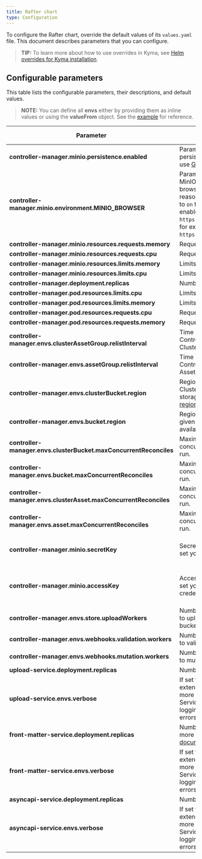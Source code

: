 ```yaml
---
title: Rafter chart
type: Configuration
---
```


To configure the Rafter chart, override the default values of its `values.yaml` file. This document describes parameters that you can configure.

>**TIP:** To learn more about how to use overrides in Kyma, see [Helm overrides for Kyma installation](https://kyma-project.io/docs/#configuration-helm-overrides-for-kyma-installation).

## Configurable parameters

This table lists the configurable parameters, their descriptions, and default values.

>**NOTE:** You can define all **envs** either by providing them as inline values or using the **valueFrom** object. See the [example](../charts/rafter-controller-manager#change-values-for-envs-parameters) for reference.

| Parameter | Description | Default value |
|-----------|-------------|---------------|
| **controller-manager.minio.persistence.enabled** | Parameter that enables MinIO persistence. Deactivate it only if you use [Gateway mode](./21-set-minio-to-gateway-mode.md). | `true` |
| **controller-manager.minio.environment.MINIO_BROWSER** | Parameter that enables browsing MinIO storage. By default, the MinIO browser is turned off for security reasons. You can change the value to `on` to use the browser. If you enable the browser, it is available at `https://storage.{DOMAIN}/minio/`, for example at `https://storage.kyma.local/minio/`. | `"off"` |
| **controller-manager.minio.resources.requests.memory** | Requests for memory resources. | `32Mi` |
| **controller-manager.minio.resources.requests.cpu** |  Requests for CPU resources. | `10m` |
| **controller-manager.minio.resources.limits.memory** |  Limits for memory resources. | `128Mi` |
| **controller-manager.minio.resources.limits.cpu** | Limits for CPU resources. | `100m` |
| **controller-manager.deployment.replicas** | Number of service replicas. | `1` |
| **controller-manager.pod.resources.limits.cpu** |  Limits for CPU resources. | `150m` |
| **controller-manager.pod.resources.limits.memory** | Limits for memory resources. | `128Mi` |
| **controller-manager.pod.resources.requests.cpu** | Requests for CPU resources. | `10m` |
| **controller-manager.pod.resources.requests.memory** | Requests for memory resources. | `32Mi` |
| **controller-manager.envs.clusterAssetGroup.relistInterval** | Time intervals in which the Rafter Controller Manager verifies the ClusterAssetGroup for changes. | `5m` |
| **controller-manager.envs.assetGroup.relistInterval** | Time intervals in which the Rafter Controller Manager verifies the AssetGroup for changes. | `5m` |
| **controller-manager.envs.clusterBucket.region** | Regional location of the ClusterBucket in a given cloud storage. Use one of the available [regions](https://github.com/kyma-project/kyma/blob/main/resources/cluster-essentials/files/clusterbuckets.rafter.crd.yaml#L53). | `us-east-1` |
| **controller-manager.envs.bucket.region** | Regional location of the bucket in a given cloud storage. Use one of the available [regions](https://github.com/kyma-project/kyma/blob/main/resources/cluster-essentials/files/buckets.rafter.crd.yaml#L53). | `us-east-1` |
| **controller-manager.envs.clusterBucket.maxConcurrentReconciles** | Maximum number of cluster bucket concurrent reconciles which will run. | `1` |
| **controller-manager.envs.bucket.maxConcurrentReconciles** | Maximum number of bucket concurrent reconciles which will run. | `1` |
| **controller-manager.envs.clusterAsset.maxConcurrentReconciles** | Maximum number of cluster asset concurrent reconciles which will run. | `1` |
| **controller-manager.envs.asset.maxConcurrentReconciles** | Maximum number of asset concurrent reconciles which will run. | `1` |
| **controller-manager.minio.secretKey** | Secret key. Add the parameter to set your own **secretkey** credentials. | By default, **secretKey** is automatically generated. |
| **controller-manager.minio.accessKey** | Access key. Add the parameter to set your own **accesskey** credentials. | By default, **accessKey** is automatically generated. |
| **controller-manager.envs.store.uploadWorkers** | Number of workers used in parallel to upload files to the storage bucket. | `10` |
| **controller-manager.envs.webhooks.validation.workers** | Number of workers used in parallel to validate files. | `10` |
| **controller-manager.envs.webhooks.mutation.workers** | Number of workers used in parallel to mutate files. | `10` |
| **upload-service.deployment.replicas** | Number of service replicas. | `1` |
| **upload-service.envs.verbose** | If set to `true`, you enable the extended logging mode that records more information on AsyncAPI Service activities than the usual logging mode which registers only errors and warnings. | `true` |
| **front-matter-service.deployment.replicas** | Number of service replicas. For more details, see the [Kubernetes documentation](https://kubernetes.io/docs/concepts/workloads/controllers/replicaset/).| `1` |
| **front-matter-service.envs.verbose** |  If set to `true`, you enable the extended logging mode that records more information on Front Matter Service activities than the usual logging mode which registers only errors and warnings. | `true` |
| **asyncapi-service.deployment.replicas** | Number of service replicas. | `1` |
| **asyncapi-service.envs.verbose** |  If set to `true`, you enable the extended logging mode that records more information on AsyncAPI Service activities than the usual logging mode which registers only errors and warnings. | `true` |
